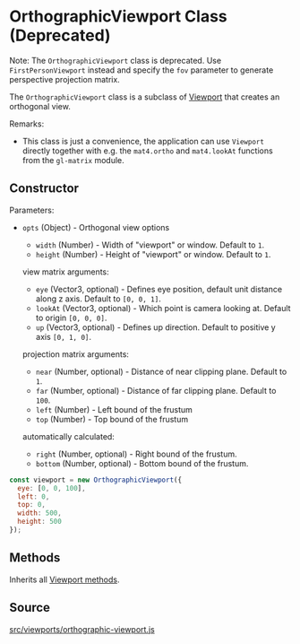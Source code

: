 # OrthographicViewport Class (Deprecated)

Note: The `OrthographicViewport` class is deprecated. Use `FirstPersonViewport` instead and specify the `fov` parameter to generate perspective projection matrix.

The `OrthographicViewport` class is a subclass of [Viewport](/docs/api-reference/viewport.md) that creates an orthogonal view.

Remarks:
* This class is just a convenience, the application can use `Viewport` directly together with e.g. the `mat4.ortho` and `mat4.lookAt` functions from the `gl-matrix` module.


## Constructor

Parameters:

- `opts` (Object) - Orthogonal view options
  * `width` (Number) - Width of "viewport" or window. Default to `1`.
  * `height` (Number) - Height of "viewport" or window. Default to `1`.

  view matrix arguments:
  * `eye` (Vector3, optional) - Defines eye position, default unit distance along z axis.
    Default to `[0, 0, 1]`.
  * `lookAt` (Vector3, optional) - Which point is camera looking at. Default to origin `[0, 0, 0]`.
  * `up` (Vector3, optional) - Defines up direction. Default to positive y axis `[0, 1, 0]`.

  projection matrix arguments:
  * `near` (Number, optional) - Distance of near clipping plane. Default to `1`.
  * `far` (Number, optional) - Distance of far clipping plane. Default to `100`.
  * `left` (Number) - Left bound of the frustum
  * `top` (Number) - Top bound of the frustum

  automatically calculated:
  * `right` (Number, optional) - Right bound of the frustum.
  * `bottom` (Number, optional) - Bottom bound of the frustum.

```js
const viewport = new OrthographicViewport({
  eye: [0, 0, 100],
  left: 0,
  top: 0,
  width: 500,
  height: 500
});
```

## Methods

Inherits all [Viewport methods](/docs/api-reference/viewport.md#methods).

## Source
[src/viewports/orthographic-viewport.js](https://github.com/uber/deck.gl/blob/4.1-release/src/viewports/orthographic-viewport.js)
